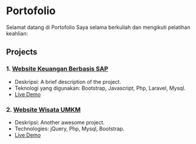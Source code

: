 # Portofolio
Selamat datang di Portofolio Saya selama berkuliah dan mengikuti pelatihan keahlian:

## Projects
### 1. [Website Keuangan Berbasis SAP](https://github.com/username/project1)
- Deskripsi: A brief description of the project.
- Teknologi yang digunakan: Bootstrap, Javascript, Php, Laravel, Mysql.
- [Live Demo](https://username.github.io/project1)

### 2. [Website Wisata UMKM](https://github.com/username/project2)
- Deskripsi: Another awesome project.
- Technologies: jQuery, Php, Mysql, Bootstrap.
- [Live Demo](https://username.github.io/project2)
